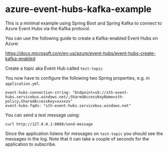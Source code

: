 # azure-event-hubs-kafka-example

This is a minimal example using Spring Boot and Spring Kafka to connect to Azure Event Hubs via the Kafka protocol.

You can use the following guide to create a Kafka-enabled Event Hubs on Azure:

https://docs.microsoft.com/en-us/azure/event-hubs/event-hubs-create-kafka-enabled

Create a topic aka Event Hub called `test-topic`

You now have to configure the following two Spring properties, e.g. in `application.yml`.


```$yml
event-hubs-connection-string: "Endpoint=sb://sth-event-hubs.servicebus.windows.net/;SharedAccessKeyName=sth-policy;SharedAccessKey=xxxxxx"
event-hubs-fqdn: "sth-event-hubs.servicebus.windows.net"
```

You can send a test message using:

```$bash
curl http://127.0.0.1:8080/send-message
```

Since the application listens for messages on `test-topic` you
should see the messages in the log. Note that it can take a couple of seconds for the application to subscribe.
